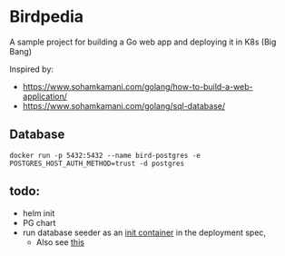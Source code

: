 # Birdpedia
A sample project for building a Go web app and deploying it in K8s (Big  Bang)

Inspired by:
- https://www.sohamkamani.com/golang/how-to-build-a-web-application/
- https://www.sohamkamani.com/golang/sql-database/

## Database
`docker run -p 5432:5432 --name bird-postgres -e POSTGRES_HOST_AUTH_METHOD=trust -d postgres`

## todo:
- helm init
- PG chart
- run database seeder as an [init container](https://kubernetes.io/docs/concepts/workloads/pods/init-containers/) in the deployment spec,
  - Also see [this](https://www.magalix.com/blog/kubernetes-patterns-the-init-container-pattern)